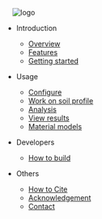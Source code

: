 
&nbsp; &nbsp; <img src="https://raw.githubusercontent.com/NHERI-SimCenter/s3hark/master/docs/images/logo.png" alt="logo"/>

- Introduction

  - [Overview](README.md)
  - [Features](features.md)
  - [Getting started](start.md)

- Usage

  - [Configure](configure.md)
  - [Work on soil profile](edit.md)
  - [Analysis](analysis.md)
  - [View results](results.md)
  - [Material models](materials.md)

- Developers

  - [How to build](build.md)

- Others

  - [How to Cite](others.md)
  - [Acknowledgement](Acknowledgement.md)
  - [Contact](contact.md)

